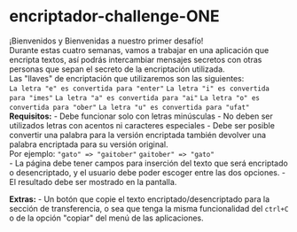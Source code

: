 # encriptador-challenge-ONE
¡Bienvenidos y Bienvenidas a nuestro primer desafío!   
Durante estas cuatro semanas, vamos a trabajar en una aplicación que encripta textos, así podrás intercambiar mensajes secretos con otras personas que sepan el secreto de la encriptación utilizada.  
Las "llaves" de encriptación que utilizaremos son las siguientes:  
`La letra "e" es convertida para "enter"` 
`La letra "i" es convertida para "imes"` 
`La letra "a" es convertida para "ai"` 
`La letra "o" es convertida para "ober"` 
`La letra "u" es convertida para "ufat"` 
**Requisitos:** - Debe funcionar solo con letras minúsculas 
                - No deben ser utilizados letras con acentos ni caracteres especiales 
                - Debe ser posible convertir una palabra para la versión encriptada también devolver una palabra encriptada para su versión original.   
                  Por ejemplo: `"gato" => "gaitober"` `gaitober" => "gato"`  
                - La página debe tener campos para  inserción del texto que será encriptado o desencriptado, y el usuario debe poder escoger entre las dos opciones. 
                - El resultado debe ser mostrado en la pantalla.  

**Extras:** - Un botón que copie el texto encriptado/desencriptado para la sección de transferencia, o sea que tenga la misma funcionalidad del `ctrl+C` o de la opción "copiar" del menú de las aplicaciones.  
